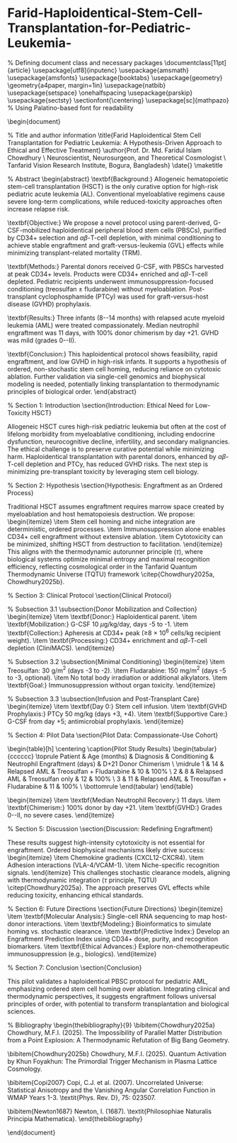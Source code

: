 # Farid-Haploidentical-Stem-Cell-Transplantation-for-Pediatric-Leukemia-
% Defining document class and necessary packages
\documentclass[11pt]{article}
\usepackage[utf8]{inputenc}
\usepackage{amsmath}
\usepackage{amsfonts}
\usepackage{booktabs}
\usepackage{geometry}
\geometry{a4paper, margin=1in}
\usepackage{natbib}
\usepackage{setspace}
\onehalfspacing
\usepackage{parskip}
\usepackage{sectsty}
\sectionfont{\centering}
\usepackage[sc]{mathpazo} % Using Palatino-based font for readability

\begin{document}

% Title and author information
\title{Farid Haploidentical Stem Cell Transplantation for Pediatric Leukemia: A Hypothesis-Driven Approach to Ethical and Effective Treatment}
\author{Prof. Dr. Md. Faridul Islam Chowdhury \\
Neuroscientist, Neurosurgeon, and Theoretical Cosmologist \\
Tanfarid Vision Research Institute, Bogura, Bangladesh}
\date{}
\maketitle

% Abstract
\begin{abstract}
\textbf{Background:} Allogeneic hematopoietic stem-cell transplantation (HSCT) is the only curative option for high-risk pediatric acute leukemia (AL). Conventional myeloablative regimens cause severe long-term complications, while reduced-toxicity approaches often increase relapse risk.

\textbf{Objective:} We propose a novel protocol using parent-derived, G-CSF-mobilized haploidentical peripheral blood stem cells (PBSCs), purified by CD34+ selection and $\alpha\beta$-T-cell depletion, with minimal conditioning to achieve stable engraftment and graft-versus-leukemia (GVL) effects while minimizing transplant-related mortality (TRM).

\textbf{Methods:} Parental donors received G-CSF, with PBSCs harvested at peak CD34+ levels. Products were CD34+ enriched and $\alpha\beta$-T-cell depleted. Pediatric recipients underwent immunosuppression-focused conditioning (treosulfan $\pm$ fludarabine) without myeloablation. Post-transplant cyclophosphamide (PTCy) was used for graft-versus-host disease (GVHD) prophylaxis.

\textbf{Results:} Three infants (8--14 months) with relapsed acute myeloid leukemia (AML) were treated compassionately. Median neutrophil engraftment was 11 days, with 100\% donor chimerism by day +21. GVHD was mild (grades 0--II).

\textbf{Conclusion:} This haploidentical protocol shows feasibility, rapid engraftment, and low GVHD in high-risk infants. It supports a hypothesis of ordered, non-stochastic stem cell homing, reducing reliance on cytotoxic ablation. Further validation via single-cell genomics and biophysical modeling is needed, potentially linking transplantation to thermodynamic principles of biological order.
\end{abstract}

% Section 1: Introduction
\section{Introduction: Ethical Need for Low-Toxicity HSCT}

Allogeneic HSCT cures high-risk pediatric leukemia but often at the cost of lifelong morbidity from myeloablative conditioning, including endocrine dysfunction, neurocognitive decline, infertility, and secondary malignancies. The ethical challenge is to preserve curative potential while minimizing harm. Haploidentical transplantation with parental donors, enhanced by $\alpha\beta$-T-cell depletion and PTCy, has reduced GVHD risks. The next step is minimizing pre-transplant toxicity by leveraging stem cell biology.

% Section 2: Hypothesis
\section{Hypothesis: Engraftment as an Ordered Process}

Traditional HSCT assumes engraftment requires marrow space created by myeloablation and host hematopoiesis destruction. We propose:
\begin{itemize}
    \item Stem cell homing and niche integration are deterministic, ordered processes.
    \item Immunosuppression alone enables CD34+ cell engraftment without extensive ablation.
    \item Cytotoxicity can be minimized, shifting HSCT from destruction to facilitation.
\end{itemize}
This aligns with the thermodynamic autorunner principle ($\tau$), where biological systems optimize minimal entropy and maximal recognition efficiency, reflecting cosmological order in the Tanfarid Quantum Thermodynamic Universe (TQTU) framework \citep{Chowdhury2025a, Chowdhury2025b}.

% Section 3: Clinical Protocol
\section{Clinical Protocol}

% Subsection 3.1
\subsection{Donor Mobilization and Collection}
\begin{itemize}
    \item \textbf{Donor:} Haploidentical parent.
    \item \textbf{Mobilization:} G-CSF 10 $\mu$g/kg/day, days -5 to -1.
    \item \textbf{Collection:} Apheresis at CD34+ peak ($\geq$8 $\times$ 10$^6$ cells/kg recipient weight).
    \item \textbf{Processing:} CD34+ enrichment and $\alpha\beta$-T-cell depletion (CliniMACS).
\end{itemize}

% Subsection 3.2
\subsection{Minimal Conditioning}
\begin{itemize}
    \item Treosulfan: 30 g/m$^2$ (days -3 to -2).
    \item Fludarabine: 150 mg/m$^2$ (days -5 to -3, optional).
    \item No total body irradiation or additional alkylators.
    \item \textbf{Goal:} Immunosuppression without organ toxicity.
\end{itemize}

% Subsection 3.3
\subsection{Infusion and Post-Transplant Care}
\begin{itemize}
    \item \textbf{Day 0:} Stem cell infusion.
    \item \textbf{GVHD Prophylaxis:} PTCy 50 mg/kg (days +3, +4).
    \item \textbf{Supportive Care:} G-CSF from day +5; antimicrobial prophylaxis.
\end{itemize}

% Section 4: Pilot Data
\section{Pilot Data: Compassionate-Use Cohort}

\begin{table}[h]
\centering
\caption{Pilot Study Results}
\begin{tabular}{cccccc}
\toprule
Patient & Age (months) & Diagnosis & Conditioning & Neutrophil Engraftment (days) & D+21 Donor Chimerism \\
\midrule
1 & 14 & Relapsed AML & Treosulfan + Fludarabine & 10 & 100\% \\
2 & 8 & Relapsed AML & Treosulfan only & 12 & 100\% \\
3 & 11 & Relapsed AML & Treosulfan + Fludarabine & 11 & 100\% \\
\bottomrule
\end{tabular}
\end{table}

\begin{itemize}
    \item \textbf{Median Neutrophil Recovery:} 11 days.
    \item \textbf{Chimerism:} 100\% donor by day +21.
    \item \textbf{GVHD:} Grades 0--II, no severe cases.
\end{itemize}

% Section 5: Discussion
\section{Discussion: Redefining Engraftment}

These results suggest high-intensity cytotoxicity is not essential for engraftment. Ordered biophysical mechanisms likely drive success:
\begin{itemize}
    \item Chemokine gradients (CXCL12-CXCR4).
    \item Adhesion interactions (VLA-4/VCAM-1).
    \item Niche-specific recognition signals.
\end{itemize}
This challenges stochastic clearance models, aligning with thermodynamic integration ($\tau$ principle, TQTU) \citep{Chowdhury2025a}. The approach preserves GVL effects while reducing toxicity, enhancing ethical standards.

% Section 6: Future Directions
\section{Future Directions}
\begin{itemize}
    \item \textbf{Molecular Analysis:} Single-cell RNA sequencing to map host-donor interactions.
    \item \textbf{Modeling:} Bioinformatics to simulate homing vs. stochastic clearance.
    \item \textbf{Predictive Index:} Develop an Engraftment Prediction Index using CD34+ dose, purity, and recognition biomarkers.
    \item \textbf{Ethical Advances:} Explore non-chemotherapeutic immunosuppression (e.g., biologics).
\end{itemize}

% Section 7: Conclusion
\section{Conclusion}

This pilot validates a haploidentical PBSC protocol for pediatric AML, emphasizing ordered stem cell homing over ablation. Integrating clinical and thermodynamic perspectives, it suggests engraftment follows universal principles of order, with potential to transform transplantation and biological sciences.

% Bibliography
\begin{thebibliography}{9}
\bibitem{Chowdhury2025a}
Chowdhury, M.F.I. (2025). The Impossibility of Parallel Matter Distribution from a Point Explosion: A Thermodynamic Refutation of Big Bang Geometry.

\bibitem{Chowdhury2025b}
Chowdhury, M.F.I. (2025). Quantum Activation by Khun Foyakhun: The Primordial Trigger Mechanism in Plasma Lattice Cosmology.

\bibitem{Copi2007}
Copi, C.J. et al. (2007). Uncorrelated Universe: Statistical Anisotropy and the Vanishing Angular Correlation Function in WMAP Years 1-3. \textit{Phys. Rev. D}, 75: 023507.

\bibitem{Newton1687}
Newton, I. (1687). \textit{Philosophiae Naturalis Principia Mathematica}.
\end{thebibliography}

\end{document}
